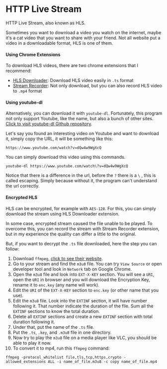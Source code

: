 # HTTP Live Stream

HTTP Live Stream, also known as HLS.

Sometimes you want to download a video you watch on the internet, maybe it's a cat video that you want to share with your friend. Not all website put a video in a downloadable format, HLS is one of them.



#### Using Chrome Extensions

To download HLS videos, there are two chrome extensions that I recommend:

* [HLS Downloader](https://github.com/puemos/hls-downloader-web-extension): Download HLS video easily in `.ts` format
* [Stream Recorder](https://www.hlsloader.com/): Not only download, but you can also record HLS video to `.mp4` format



#### Using youtube-dl

Alternatively, you can download it with `youtube-dl`. Fortunately, this program not only support Youtube, like the name, but also a bunch of other sites. [Click to visit youtube-dl Github repository](https://github.com/ytdl-org/youtube-dl).

Let's say you found an interesting video on Youtube and want to download it, simply copy the URL, it will be something like this:

```text
https://www.youtube.com/watch?v=dQw4w9WgXcQ
```

You can simply download this video using this commands. 

```text
youtube-dl https://www.youtube.com/watch\?v=dQw4w9WgXcQ
```

Notice that there is a difference in the url, before the `?` there is a `\` , this is called escaping. Simply because without it, the program can't understand the url correctly.



#### Encrypted HLS

HLS can be encrypted, for example with `AES-128`. For this, you can simply download the stream using  HLS Downloader extension.

In some case, encrypted stream caused the file unable to be played. To overcome this, you can record the stream with Stream Recorder extension, but in my experience the quality can differ a little to the original. 

But, if you want to decrypt the `.ts` file downloaded, here the step you can follow:

1. Download `ffmpeg`, [click to see their website](https://ffmpeg.org/).
2. Go to your stream and find the `m3u8` file. You can try `View Source` or open developer tool and look in `Network` tab on Google Chrome.
3.  Open the `m3u8` file and look into `EXT-X-KEY` section. You will see a `URI`, open the `URI` in browser and you will download the Encryption Key, rename it to `enc.key` \(any name will work\).
4. Edit the `URI` of the `EXT-X-KEY` section to `enc.key` \(or other name that you use\).
5. Edit the `m3u8` file. Look into the `EXTINF` section, it will have number following it. That number indicate the duration of the file. Sum all the `EXTINF` sections to know the total duration.
6. Delete all `EXTINF` sections and create a new `EXTINF` section with total duration following it.
7. Under that, put the name of the `.ts` file.
8. Put the `.ts`, `.key`, and `.m3u8` file in one directory.
9. Now try to play the `m3u8` file on a media player like VLC, you should be able to play it now.
10. To convert it to mp4, run this `ffmpeg` command:

```text
ffmpeg -protocol_whitelist file,tls,tcp,https,crypto -allowed_extensions ALL -i name_of_file.m3u8 -c copy name_of_file.mp4
```

